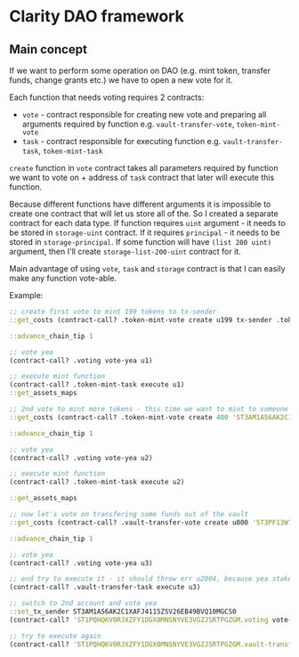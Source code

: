 # Clarity DAO framework

## Main concept
If we want to perform some operation on DAO (e.g. mint token, transfer funds, change grants etc.) we have to open a new vote for it.

Each function that needs voting requires 2 contracts:
 - `vote` - contract responsible for creating new vote and preparing all arguments required by function e.g. `vault-transfer-vote`, `token-mint-vote`
 - `task` - contract responsible for executing function e.g. `vault-transfer-task`, `token-mint-task`


`create` function in `vote` contract takes all parameters required by function we want to vote on + address of `task` contract that later will execute this function.


Because different functions have different arguments it is impossible to create one contract that will let us store all of the. So I created a separate contract for each data type.
If function requires `uint` argument - it needs to be stored in `storage-uint` contract. If it requires `principal` - it needs to be stored in `storage-principal`.
If some function will have `(list 200 uint)` argument, then I'll create `storage-list-200-uint` contract for it.


Main advantage of using `vote`, `task` and `storage` contract is that I can easily make any function vote-able.


Example:

```clojure
;; create first vote to mint 199 tokens to tx-sender
::get_costs (contract-call? .token-mint-vote create u199 tx-sender .token-mint-task)

::advance_chain_tip 1

;; vote yea
(contract-call? .voting vote-yea u1)

;; execute mint function
(contract-call? .token-mint-task execute u1)
::get_assets_maps

;; 2nd vote to mint more tokens - this time we want to mint to someone else
::get_costs (contract-call? .token-mint-vote create 400 'ST3AM1A56AK2C1XAFJ4115ZSV26EB49BVQ10MGCS0 .token-mint-task)

::advance_chain_tip 1

;; vote yea
(contract-call? .voting vote-yea u2)

;; execute mint function
(contract-call? .token-mint-task execute u2)

::get_assets_maps

;; now let's vote on transfering some funds out of the vault
::get_costs (contract-call? .vault-transfer-vote create u800 'ST3PF13W7Z0RRM42A8VZRVFQ75SV1K26RXEP8YGKJ .vault-transfer-task)

::advance_chain_tip 1

;; vote yea
(contract-call? .voting vote-yea u3)

;; end try to execute it - it should throw err u2004, because yea stake must be >=50% of all tokens
(contract-call? .vault-transfer-task execute u3)

;; switch to 2nd account and vote yea
::set_tx_sender ST3AM1A56AK2C1XAFJ4115ZSV26EB49BVQ10MGCS0
(contract-call? 'ST1PQHQKV0RJXZFY1DGX8MNSNYVE3VGZJSRTPGZGM.voting vote-yea u3)

;; try to execute again
(contract-call? 'ST1PQHQKV0RJXZFY1DGX8MNSNYVE3VGZJSRTPGZGM.vault-transfer-task execute u3)

```
